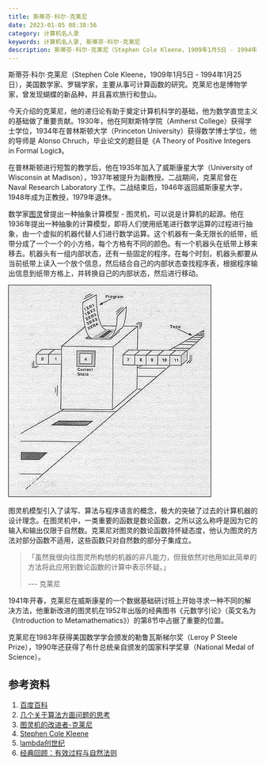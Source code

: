 ```yaml
---
title: 斯蒂芬·科尔·克莱尼
date: 2023-01-05 08:38:56
category: 计算机名人录
keywords: 计算机名人录, 斯蒂芬·科尔·克莱尼
description: 斯蒂芬·科尔·克莱尼（Stephen Cole Kleene，1909年1月5日 - 1994年1月25日），美国数学家、罗辑学家，主要从事可计算函数的研究。克莱尼也是博物学家，曾发现蝴蝶的新品种，并且喜欢旅行和登山。
---
```


斯蒂芬·科尔·克莱尼（Stephen Cole Kleene，1909年1月5日 - 1994年1月25日），美国数学家、罗辑学家，主要从事可计算函数的研究。克莱尼也是博物学家，曾发现蝴蝶的新品种，并且喜欢旅行和登山。

今天介绍的克莱尼，他的递归论有助于奠定计算机科学的基础，他为数学直觉主义的基础做了重要贡献。1930年，他在阿默斯特学院（Amherst College）获得学士学位，1934年在普林斯顿大学（Princeton University）获得数学博士学位，他的导师是 Alonso Chruch，毕业论文的题目是《A Theory of Positive Integers in Formal Logic》。

在普林斯顿进行短暂的教学后，他在1935年加入了威斯康星大学（University of Wisconsin at Madison），1937年被提升为副教授。二战期间，克莱尼曾在 Naval Research Laboratory 工作。二战结束后，1946年返回威斯康星大学，1948年成为正教授，1979年退休。

数学家[图灵](http://www.edulinks.cn/2021/01/09/20210109-turing/)曾提出一种抽象计算模型 - 图灵机，可以说是计算机的起源。他在1936年提出一种抽象的计算模型，即将人们使用纸笔进行数学运算的过程进行抽象，由一个虚拟的机器代替人们进行数学运算。这个机器有一条无限长的纸带，纸带分成了一个一个的小方格，每个方格有不同的颜色。有一个机器头在纸带上移来移去。机器头有一组内部状态，还有一些固定的程序。在每个时刻，机器头都要从当前纸带上读入一个放个信息，然后结合自己的内部状态查找程序表，根据程序输出信息到纸带方格上，并转换自己的内部状态，然后进行移动。

![img](20230105-stephen-kleene/turing-machine.jpeg)

图灵机模型引入了读写、算法与程序语言的概念，极大的突破了过去的计算机器的设计理念。在图灵机中，一类重要的函数是数论函数，之所以这么称呼是因为它的输入和输出仅限于自然数。克莱尼对图灵的数论函数持怀疑态度，他认为图灵的方法对部分函数不适用，这些函数只对自然数的部分子集成立。

> 「虽然我很向往图灵所构想的机器的非凡能力，但我依然对他用如此简单的方法将此应用到数论函数的计算中表示怀疑。」
>
> --- 克莱尼

1941年开春，克莱尼在威斯康星的一个数据基础研讨班上开始寻求一种不同的解决方法，他重新改进的图灵机在1952年出版的经典图书《元数学引论》（英文名为《Introduction to Metamathematics》）的第8节中占据了重要的位置。

克莱尼在1983年获得美国数学学会颁发的勒鲁瓦斯梯尔奖（Leroy P Steele Prize），1990年还获得了布什总统亲自颁发的国家科学奖章（National Medal of Science）。

## 参考资料

1. [百度百科](https://baike.baidu.com/item/斯蒂芬·科尔·克莱尼/2094842?fr=aladdin)
1. [几个关于算法方面问题的思考](https://zhuanlan.zhihu.com/p/587711340)
1. [图灵机的改进者-克莱尼](https://www.sohu.com/a/214850899_223014)
1. [Stephen Cole Kleene](https://mathshistory.st-andrews.ac.uk/Biographies/Kleene/)
1. [lambda创世纪](https://www.cnblogs.com/quitboy/p/5060366.html)
1. [经典回顾：有效过程与自然法则](https://www.sohu.com/a/475232100_121124373)
